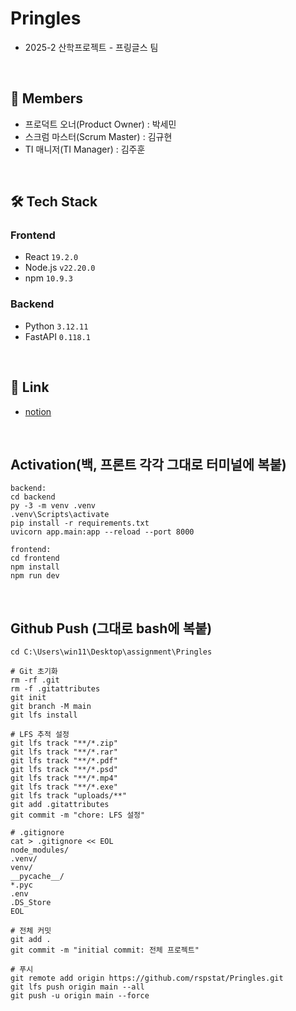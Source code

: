 # Pringles
- 2025-2 산학프로젝트 - 프링글스 팀

<br/>

## 👤 Members
- 프로덕트 오너(Product Owner) : 박세민
- 스크럼 마스터(Scrum Master) : 김규현
- TI 매니저(TI Manager) : 김주훈

<br/>

## 🛠️ Tech Stack

### Frontend
- React `19.2.0`
- Node.js `v22.20.0`
- npm `10.9.3`

### Backend
- Python `3.12.11`
- FastAPI `0.118.1`

<br/>

## 🔗 Link
- [notion](https://www.notion.so/Technical-Definition-Analysis-27183d64f09980dba4ccfc1c0c1e9a1a?source=copy_link)

<br/>

## Activation(백, 프론트 각각 그대로 터미널에 복붙)
```
backend:
cd backend
py -3 -m venv .venv
.venv\Scripts\activate
pip install -r requirements.txt
uvicorn app.main:app --reload --port 8000

frontend:
cd frontend
npm install
npm run dev
```

<br/>

## Github Push (그대로 bash에 복붙)
```
cd C:\Users\win11\Desktop\assignment\Pringles

# Git 초기화
rm -rf .git
rm -f .gitattributes
git init
git branch -M main
git lfs install

# LFS 추적 설정
git lfs track "**/*.zip"
git lfs track "**/*.rar"
git lfs track "**/*.pdf"
git lfs track "**/*.psd"
git lfs track "**/*.mp4"
git lfs track "**/*.exe"
git lfs track "uploads/**"
git add .gitattributes
git commit -m "chore: LFS 설정"

# .gitignore
cat > .gitignore << EOL
node_modules/
.venv/
venv/
__pycache__/
*.pyc
.env
.DS_Store
EOL

# 전체 커밋
git add .
git commit -m "initial commit: 전체 프로젝트"

# 푸시
git remote add origin https://github.com/rspstat/Pringles.git
git lfs push origin main --all
git push -u origin main --force
```
